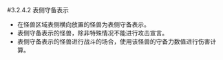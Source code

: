 #3.2.4.2        表侧守备表示
* 在怪兽区域表侧横向放置的怪兽为表侧守备表示。
* 表侧守备表示的怪兽，除非特殊情况不能进行攻击宣言。
* 表侧守备表示的怪兽进行战斗的场合，使用该怪兽的守备力数值进行伤害计算。

